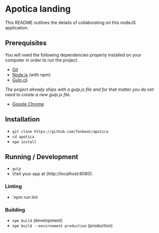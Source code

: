 # Apotica landing

This README outlines the details of collaborating on this nodeJS application.

## Prerequisites

You will need the following dependencies properly installed on your computer in order to run the project.

* [Git](https://git-scm.com/)
* [Node.js](https://nodejs.org/) (with npm)
* [Gulp cli](https://gulpjs.com/)

*The project already ships with a gulp.js file and for that matter you do not need to create a new gulp.js file*.

* [Google Chrome](https://google.com/chrome/)
## Installation

* `git clone https://github.com/fonbeat/apotica`
* `cd apotica`
* `npm install`

## Running / Development

* `gulp`
* Visit your app at (http://localhost:8080).

### Linting

* `npm run lint

### Building

* `npm build` (development)
* `npm build --environment production` (production)